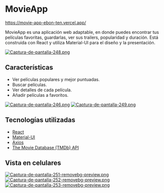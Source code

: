 # MovieApp

https://movie-app-ebon-ten.vercel.app/

MovieApp es una aplicación web adaptable, en donde puedes encontrar tus películas favoritas, guardarlas, ver sus trailers, popularidad y duración. Está construida con React y utiliza Material-UI para el diseño y la presentación.

[![Captura-de-pantalla-248.png](https://i.postimg.cc/WbMMt3Jw/Captura-de-pantalla-248.png)](https://postimg.cc/8jzF0T47)

## Características

- Ver películas populares y mejor puntuadas.
- Buscar películas.
- Ver detalles de cada película.
- Añadir películas a favoritos.

[![Captura-de-pantalla-246.png](https://i.postimg.cc/JhhJT5Yp/Captura-de-pantalla-246.png)](https://postimg.cc/SnwJRCh9)
[![Captura-de-pantalla-249.png](https://i.postimg.cc/Qdm1kymB/Captura-de-pantalla-249.png)](https://postimg.cc/TKyKTQZG)

## Tecnologías utilizadas

- [React](https://reactjs.org/)
- [Material-UI](https://mui.com/)
- [Axios](https://axios-http.com/)
- [The Movie Database (TMDb) API](https://www.themoviedb.org/documentation/api)

## Vista en celulares

[![Captura-de-pantalla-251-removebg-preview.png](https://i.postimg.cc/G3YW3Wbn/Captura-de-pantalla-251-removebg-preview.png)](https://postimg.cc/grzSNBwg)
[![Captura-de-pantalla-252-removebg-preview.png](https://i.postimg.cc/Pf4MMy48/Captura-de-pantalla-252-removebg-preview.png)](https://postimg.cc/3Wkp8gzK)
[![Captura-de-pantalla-253-removebg-preview.png](https://i.postimg.cc/dVKtt2b4/Captura-de-pantalla-253-removebg-preview.png)](https://postimg.cc/KRJy0MvM)
